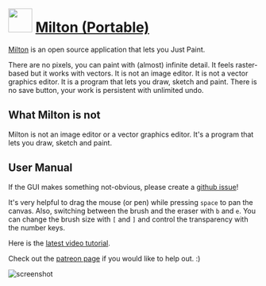 ﻿# <img src="https://cdn.jsdelivr.net/gh/chtof/chocolatey-packages/automatic/milton.portable/milton.portable.png" width="48" height="48"/> [Milton (Portable)](https://chocolatey.org/packages/milton.portable)

[Milton](https://github.com/serge-rgb/milton) is an open source application that lets you Just Paint.

There are no pixels, you can paint with (almost) infinite detail. It feels raster-based but it works with vectors. It is not an image editor. It is not a vector graphics editor. It is a program that lets you draw, sketch and paint. There is no save button, your work is persistent with unlimited undo.

## What Milton is not

Milton is not an image editor or a vector graphics editor. It's a program that lets you draw, sketch and paint.

## User Manual

If the GUI makes something not-obvious, please create a [github issue](https://github.com/serge-rgb/milton/issues)!

It's very helpful to drag the mouse (or pen) while pressing `space` to pan the canvas.  Also, switching between the brush and the eraser with `b` and `e`.
You can change the brush size with `[` and `]` and control the transparency with the number keys.

Here is the  [latest video tutorial](https://www.youtube.com/watch?v=g27gHio2Ohk).

Check out the [patreon page](https://www.patreon.com/serge_rgb?ty=h) if you would like to help out. :)

![screenshot](https://cdn.jsdelivr.net/gh/chtof/chocolatey-packages/automatic/milton.portable/screenshot.png)
